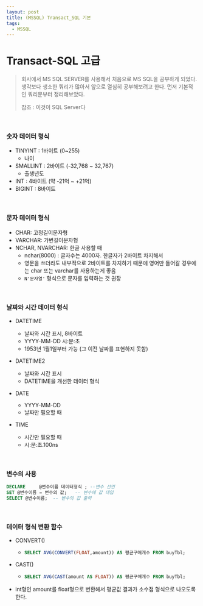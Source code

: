 ```yaml
---
layout: post
title: (MSSQL) Transact_SQL 기본
tags:
  - MSSQL
---
```


# Transact-SQL 고급

> 회사에서 MS SQL SERVER를 사용해서 처음으로 MS SQL을 공부하게 되었다. 생각보다 생소한 쿼리가 많아서 앞으로 열심히 공부해보려고 한다. 먼저 기본적인 쿼리문부터 정리해보았다. 
>
> 참조 : 이것이 SQL Server다

<br>

### 숫자 데이터 형식

- TINYINT : 1바이트 (0~255)
  - 나이
- SMALLINT : 2바이트 (-32,768 ~ 32,767)
  - 출생년도
- INT : 4바이트 (약 -21억 ~ +21억)
- BIGINT : 8바이트

<br>

### 문자 데이터 형식

- CHAR: 고정길이문자형 
- VARCHAR: 가변길이문자형
- NCHAR, NVARCHAR: 한글 사용할 때
  - nchar(8000) : 글자수는 4000자. 한글자가 2바이트 차지해서
  - 영문을 쓰더라도 내부적으로 2바이트를 차지하기 때문에 영어만 들어갈 경우에는 char 또는 varchar를 사용하는게 좋음
  - `N'문자열'` 형식으로 문자를 입력하는 것 권장

<br>

### 날짜와 시간 데이터 형식

- DATETIME 
  - 날짜와 시간 표시, 8바이트
  - YYYY-MM-DD 시:분:초
  - 1953년 1월1일부터 가능 (그 이전 날짜를 표현하지 못함)
- DATETIME2
  - 날짜와 시간 표시
  - DATETIME을 개선한 데이터 형식

- DATE 
  - YYYY-MM-DD
  - 날짜만 필요할 때
- TIME 
  - 시간만 필요할 때 
  - 시:분:초.100ns

<br>

### 변수의 사용

```sql
DECLARE 	@변수이름 데이터형식 ; --변수 선언
SET @변수이름 = 변수의 값;   -- 변수에 값 대입
SELECT @변수이름;  -- 변수의 값 출력
```

<br>

### 데이터 형식 변환 함수

- CONVERT()

  - ```sql
    SELECT AVG(CONVERT(FLOAT,amount)) AS 평균구매개수 FROM buyTbl;
    ```

- CAST()

  - ```sql
    SELECT AVG(CAST(amount AS FLOAT)) AS 평균구매개수 FROM buyTbl;
    ```

- int형인 amount를 float형으로 변환해서 평균값 결과가 소수점 형식으로 나오도록 한다. 

